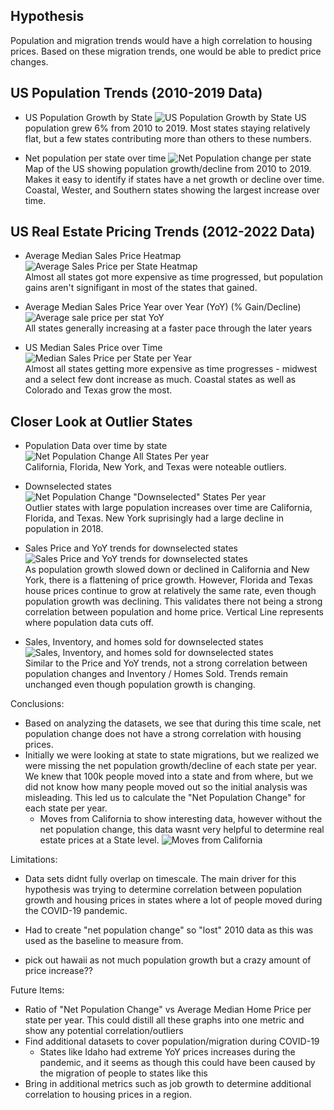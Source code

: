 
## Hypothesis
Population and migration trends would have a high correlation to housing prices.  Based on these migration trends, one would be able to predict price changes.

## US Population Trends (2010-2019 Data)
- US Population Growth by State
![US Population Growth by State](Results/total_us_population.png)
US population grew 6% from 2010 to 2019.  Most states staying relatively flat, but a few states contributing more than others to these numbers.

- Net population per state over time
![Net Population change per state](Results/population_changes_map.gif)
Map of the US showing population growth/decline from 2010 to 2019.  Makes it easy to identify if states have a net growth or decline over time.  Coastal, Wester, and Southern states showing the largest increase over time.

## US Real Estate Pricing Trends (2012-2022 Data)
- Average Median Sales Price Heatmap
![Average Sales Price per State Heatmap](Results/avg_sale_price_by_state_heatmap.png)  
Almost all states got more expensive as time progressed, but population gains aren't signifigant in most of the states that gained.

- Average Median Sales Price Year over Year (YoY) (% Gain/Decline)
![Average sale price per stat YoY](Results/avg_sale_price_yoy_heatmap.png)  
All states generally increasing at a faster pace through the later years

- US Median Sales Price over Time 
![Median Sales Price per State per Year](Results/median_sales_changes_map.gif)  
Almost all states getting more expensive as time progresses - midwest and a select few dont increase as much.  Coastal states as well as Colorado and Texas grow the most.


## Closer Look at Outlier States
- Population Data over time by state 
![Net Population Change All States Per year](Results/net_population_change_all_states.png)  
California, Florida, New York, and Texas were noteable outliers.

- Downselected states
![Net Population Change "Downselected" States Per year](Results/net_population_change_downselected_states.png)  
Outlier states with large population increases over time are California, Florida, and Texas.  New York suprisingly had a large decline in population in 2018.


- Sales Price and YoY trends for downselected states
![Sales Price and YoY trends for downselected states](Results/sale_price_and_yoy_trend_downselected_states.png)  
As population growth slowed down or declined in California and New York, there is a flattening of price growth.  However, Florida and Texas house prices continue to grow at relatively the same rate, even though population growth was declining.  This validates there not being a strong correlation between population and home price.  Vertical Line represents where population data cuts off. 

- Sales, Inventory, and homes sold for downselected states
![Sales, Inventory, and homes sold for downselected states](Results/sales_vs_inventory_downselected_states.png)  
Similar to the Price and YoY trends, not a strong correlation between population changes and Inventory / Homes Sold.  Trends remain unchanged even though population growth is changing.



 

Conclusions:
- Based on analyzing the datasets, we see that during this time scale, net population change does not have a strong correlation with housing prices.
- Initially we were looking at state to state migrations, but we realized we were missing the net population growth/decline of each state per year.  We knew that 100k people moved into a state and from where, but we did not know how many people moved out so the initial analysis was misleading.  This led us to calculate the "Net Population Change" for each state per year.
    - Moves from California to show interesting data, however without the net population change, this data wasnt very helpful to determine real estate prices at a State level.
    ![Moves from California](Results/moves_from_california.png) 


Limitations:
- Data sets didnt fully overlap on timescale.  The main driver for this hypothesis was trying to determine correlation between population growth and housing prices in states where a lot of people moved during the COVID-19 pandemic.
- Had to create "net population change" so "lost" 2010 data as this was used as the baseline to measure from.


- pick out hawaii as not much population growth but a crazy amount of price increase??

Future Items:
- Ratio of "Net Population Change" vs Average Median Home Price per state per year.  This could distill all these graphs into one metric and show any potential correlation/outliers
- Find additional datasets to cover population/migration during COVID-19
    - States like Idaho had extreme YoY prices increases during the pandemic, and it seems as though this could have been caused by the migration of people to states like this
- Bring in additional metrics such as job growth to determine additional correlation to housing prices in a region.